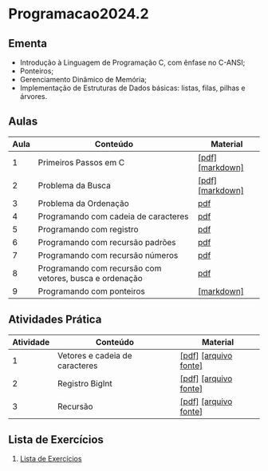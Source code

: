 # Programacao2024.2

## Ementa

* Introdução à Linguagem de Programação C, com ênfase no C-ANSI; 
* Ponteiros;
* Gerenciamento Dinâmico de Memória; 
* Implementação de Estruturas de Dados básicas: listas, filas,
pilhas e árvores.


## Aulas

| Aula  | Conteúdo | Material |
|-------|----------|----------|
|  1    | Primeiros Passos em C         |  [[pdf]](aulas/aula1__Primeiros_Passos.pdf) [[markdown]](aulas/aula1/aula1.md)       |
|  2    | Problema da Busca             |  [[pdf]](aulas/aula2__Busca%20em%20vetores.pdf) [[markdown]](aulas/aula2/aula2.md)         |
|  3    | Problema da Ordenação         |  [pdf](aulas/aula3___Ordenando_listas.pdf)        |
|  4    | Programando com cadeia de caracteres | [pdf](aulas/aula4_Caracteres_e_cadeia_de_caracteres.pdf) |
|  5    | Programando com registro      | [pdf](aulas/aula5___Programando_com_registros.pdf) |
|  6    | Programando com recursão padrões | [pdf](aulas/aula6___Programando_com_recursão_com_padrões.pdf) |
|  7    | Programando com recursão números | [pdf](aulas/aula7_programando_com_recursão_números.pdf) |  
|  8    | Programando com recursão com vetores, busca e ordenação | [pdf](aulas/aula8_programando_recursao_vetores.pdf) |
|  9    | Programando com ponteiros | [[markdown]](aulas/aula9%20-Programando%20com%20ponteiros/aula.md)

## Atividades Prática

| Atividade  | Conteúdo | Material |
|-------|----------|----------|
|  1    | Vetores e cadeia de caracteres             | [[pdf]](pratica1/Atividade_Prática.pdf) [[arquivo fonte]](pratica1/main.c)   |
|  2    | Registro BigInt             | [[pdf]](pratica2/Atividade_Prática.pdf) [[arquivo fonte]](pratica2/main.c)     
|  3    | Recursão  | [[pdf]](pratica3/Atividade_Prática___Recursão.pdf) [[arquivo fonte]](pratica3/main.c) |

## Lista de Exercícios

1. [Lista de Exercícios](Lista1.pdf)